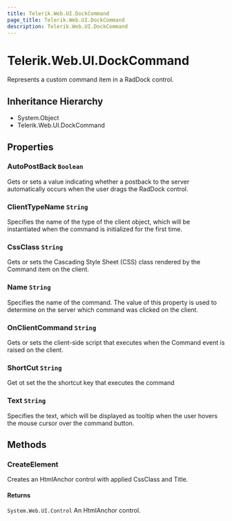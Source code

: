 ```yaml
---
title: Telerik.Web.UI.DockCommand
page_title: Telerik.Web.UI.DockCommand
description: Telerik.Web.UI.DockCommand
---
```


# Telerik.Web.UI.DockCommand

Represents a custom command item in a RadDock control.

## Inheritance Hierarchy

* System.Object
* Telerik.Web.UI.DockCommand

## Properties

###  AutoPostBack `Boolean`

Gets or sets a value indicating whether a postback to the server
            automatically occurs when the user drags the RadDock control.

###  ClientTypeName `String`

Specifies the name of the type of the client object, which
            will be instantiated when the command is initialized for the first time.

###  CssClass `String`

Gets or sets the Cascading Style Sheet (CSS) class rendered by the Command item
            on the client.

###  Name `String`

Specifies the name of the command. The value of this property is used
            to determine on the server which command was clicked on the client.

###  OnClientCommand `String`

Gets or sets the client-side script that executes when the Command event is raised
            on the client.

###  ShortCut `String`

Get ot set the the shortcut key that executes the command

###  Text `String`

Specifies the text, which will be displayed as tooltip when the user
            hovers the mouse cursor over the command button.

## Methods

###  CreateElement

Creates an HtmlAnchor control with applied CssClass and Title.

#### Returns

`System.Web.UI.Control` An HtmlAnchor control.


